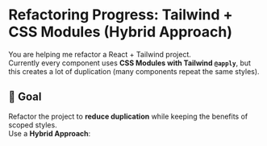 # Refactoring Progress: Tailwind + CSS Modules (Hybrid Approach)

You are helping me refactor a React + Tailwind project.  
Currently every component uses **CSS Modules with Tailwind `@apply`**, but this creates a lot of duplication (many components repeat the same styles).

## 🎯 Goal
Refactor the project to **reduce duplication** while keeping the benefits of scoped styles.  
Use a **Hybrid Approach**:



